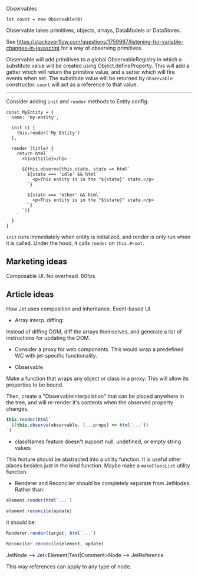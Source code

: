 Observables

```
let count = new Observable(0)
```

Observable takes primitives, objects, arrays, DataModels or DataStores.

See https://stackoverflow.com/questions/1759987/listening-for-variable-changes-in-javascript
for a way of observing primitives.

Observable will add primitives to a global ObservableRegistry in which a substitute value will be created using Object.defineProperty. This will add a getter which will return the primitive value, and a setter which will fire events when set. The substitute value will be returned by `Observable` constructor. `count` will act as a reference to that value.

------

Consider adding `init` and `render` methods to Entity config:

```
const MyEntity = {
  name: 'my-entity',

  init () {
    this.render('My Entity')
  },

  render (title) {
    return html`
      <h1>${title}</h1>

      ${this.observe(this.state, state => html`
        ${state === 'idle' && html`
          <p>This entity is in the "${state}" state.</p>
        `}

        ${state === 'other' && html`
          <p>This entity is in the "${state}" state.</p>
        `}
      `)}
    `
  }
}
```

`init` runs immediately when entity is initialized, and render is only run when it is called. Under the hood, it calls `render` on `this.#root`.


Marketing ideas
----------------
Composable UI.
No overhead.
60fps.

Article ideas
----------------
How Jet uses composition and inheritance.
Event-based UI


- Array interp. diffing:

Instead of diffing DOM, diff the arrays themselves, and generate a list of instructions for updating the DOM.

- Consider a proxy for web components. This would wrap a predefined WC with jet-specific functionality.

- Observable

Make a function that wraps any object or class in a proxy. This will allow its properties to be bound.

Then, create a "ObservableInterpolation" that can be placed anywhere in the tree, and will re-render it's contents when the observed property changes.

```js
this.render(html`
  ${this.observe(observable, (...props) => html`...`)}
`)
```

- classNames feature doesn't support null, undefined, or empty string values

This feature should be abstracted into a utility function. It is useful other places besides just in the bind function. Maybe make a `makeClassList` utility function.

- Renderer and Reconciler should be completely separate from JetNodes. Rather than:

```js
element.render(html`...`)

element.reconcile(update)
```

it should be:

```js
Renderer.render(target, html`...`)

Reconciler.reconcile(element, update)
```

JetNode --> Jet<Element|Text|Comment>Node --> JetReference

This way references can apply to any type of node.